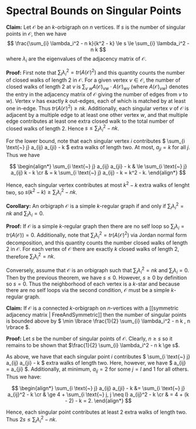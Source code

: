 Spectral Bounds on Singular Points
==================================

**Claim:** Let $\mathcal{O}$ be an $k$-orbigraph on $n$ vertices. If $s$ is the number of singular points in $\mathcal{O}$, then we have
$$
    \frac{\sum_{i} \lambda_i^2 - n k}{k^2 - k} \le s \le \sum_{i} \lambda_i^2 - n k
$$ where $\lambda_i$ are the eigenvalues of the adjacency matrix of $\mathcal{O}$.

**Proof:** First note that $\sum_{i} \lambda_i^2 = tr(A(\mathcal{O})^2)$ and this quantity counts the number of closed walks of length $2$ in $\mathcal{O}$. For a given vertex $v \in \mathcal{O}$, the number of closed walks of length $2$ at $v$ is $\sum_{v \text{~} w} A(\mathcal{O})_{vw} \cdot A(\mathcal{O})_{wv}$ (where $A(\mathcal{O})_{vw}$) denotes the entry in the adjacency matrix of $\mathcal{O}$ giving the number of edges from $v$ to $w$). Vertex $v$ has exactly $k$ out-edges, each of which is matched by at least one in-edge. Thus $tr(A(\mathcal{O})^2) \ge n k$. Additionally, each singular vertex $v$ of $\mathcal{O}$ is adjacent by a multiple edge to at least one other vertex $w$, and that multiple edge contributes at least one extra closed walk to the total number of closed walks of length $2$. Hence $s \le \sum_{i} \lambda_i^2 - n k$. 

For the lower bound, note that each singular vertex $i$ contributes $ \sum_{i \text{~} j} a_{ij} a_{ji} - k $ extra walks of length  two. At most, $a_{ji} = k$ for all $j$. Thus we have

$$
\begin{align*}
	\sum_{i \text{~} j} a_{ij} a_{ji} - k & \le \sum_{i \text{~} j} a_{ij} k - k \cr
										  & = k \sum_{i \text{~} j} a_{ij} - k = k^2 - k.
\end{align*}
$$

Hence, each singular vertex contributes at most $k^2 - k$ extra walks of lenght two, so $s(k^2 - k) \ge \sum_{i} \lambda_i^2 - n k$.

**Corollary:** An orbigraph $\mathcal{O}$ is a simple $k$-regular graph if and only if $\sum_{i} \lambda_i^2 = n k$ and $\sum_{i} \lambda_i = 0$.

**Proof:** If $\mathcal{O}$ is a simple $k$-regular graph then there are no self loop so $\sum_{i} \lambda_i = tr(A(\mathcal{O})) = 0$. Additionally, note that $\sum_{i} \lambda_i^2 = tr(A(\mathcal{O})^2)$ via Jordan normal form decomposition, and this quantity counts the number closed walks of length $2$ in $\mathcal{O}$. For each vertex of $\mathcal{O}$ there are exactly $k$ closed walks of length $2$, therefore $\sum_{i} \lambda_i^2 = n k$. 

Conversely, assume that $\mathcal{O}$ is an orbigraph such that $\sum_{i} \lambda_i^2 = n k$ and $\sum_{i} \lambda_i = 0$. Then by the previous theorem, we have $s \le 0$. However, $s \ge 0$ by definition so $s = 0$. Thus the neighborhood of each vertex is a $k$-star and because there are no self loops via the second condition, $\mathcal{O}$ must be a simple $k$-regular graph.


**Claim:** If $\mathcal{O}$ is a connected $k$-orbigraph on $n$-vertices with a [[symmetric adjacency matrix | FreeAndSymmetric]] then the number of singular points is bounded above by $ \min \lbrace \frac{1}{2} \sum_{i} \lambda_i^2 - n k , n \rbrace $.

**Proof:** Let $s$ be the number of singular points of $\mathcal{O}$. Clearly, $n \ge s$ so it remains to be shown that $\frac{1}{2} \sum_{i} \lambda_i^2 - n k \ge s$.

As above, we have that each singular point $i$ contributes $ \sum_{i \text{~} j} a_{ij} a_{ji} - k $ extra walks of length two. Here, however, we have $ a_{ij} = a_{ji} $. Additionally, at minimum, $a_{ij} = 2$ for some $j = l$ and $1$ for all others. Thus we have:

$$
\begin{align*}
\sum_{i \text{~} j} a_{ij} a_{ji} - k &= \sum_{i \text{~} j} a_{ij}^2 - k \cr
& \ge 4 + \sum_{i \text{~} j, j \neq l} a_{ij}^2 - k \cr
& = 4 + (k - 2) - k = 2.
\end{align*}
$$

Hence, each singular point contributes at least $2$ extra walks of length two. Thus $2 s \le \sum_{i} \lambda_i^2 - n k$.
